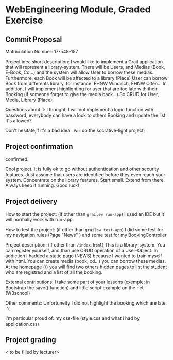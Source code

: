 # WebEngineering Module, Graded Exercise

## Commit Proposal

Matriculation Number:
17-548-157

Project idea short description:
I would like to implement a Grail application that will represent a library-system.
There will be Users, and Medias (Book, E-Book, Cd...) and the system will
allow User to borrow these medias.
Furthermore, each Book will be affected to a library (Place) 
User can borrow Book from differents library, for instance: FHNW Windisch, FHNW Olten...
In addition, I will implement highlighting for user that are too late with their Booking (if someone forget to give the media back...) 
So CRUD for User, Media, Library (Place)

Questions about it:
I thought, I will not implement a login function with password, everybody can have a look to others Booking and update the list. It's allowed?

Don't hesitate,if it's a bad idea i will do the socrative-light project;
 
## Project confirmation

confirmed.

Cool project. It is fully ok to go without authentication and other security features.
Just assume that users are identified before they even reach your system.
Concentrate on the library features. Start small. Extend from there. Always keep it running.
Good luck!


## Project delivery <to be filled by student>

How to start the project: (if other than `grailsw run-app`)
I used an IDE but it will normally work with run-app

How to test the project:  (if other than `grailsw test-app`)
I did some test for my navigation rules (Page "News" ) 
and some test for my BookingController

Project description:      (if other than `/index.html`)
This is a library-system. You can register yourself, and than use CRUD operation of a User-Object.
In addiction I hadded a static page (NEWS) because I wanted to train myself with html.
You can create media (book, cd...) you can borrow these medias.
At the homepage (/) you will find two others hidden pages to list the student who are registred
and a list of all the booking.

External contributions:
I take some part of your lessons (exemple: in Bootstrap the save() function)
and little script example on the net (W3school)

Other comments: 
Unfortunelty I did not highlight the booking which are late. :'(

I'm particular proud of:
my css-file (style.css and what i had by application.css)

## Project grading 

< to be filled by lecturer>
